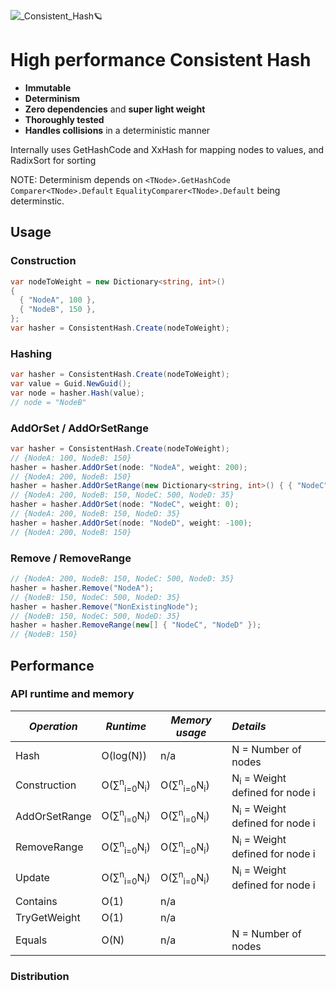 ![_Consistent_Hash🪐](https://user-images.githubusercontent.com/16527376/147839020-5e88c335-6275-44ab-9614-e77badd9a7d0.png)
# High performance Consistent Hash
* **Immutable** 
* **Determinism**
* **Zero dependencies** and **super light weight**
* **Thoroughly tested**
* **Handles collisions** in a deterministic manner

Internally uses GetHashCode and XxHash for mapping nodes to values, and RadixSort for sorting

NOTE: Determinism depends on `<TNode>.GetHashCode` `Comparer<TNode>.Default` `EqualityComparer<TNode>.Default` being determinstic.
## Usage
### Construction
```csharp
var nodeToWeight = new Dictionary<string, int>()
{
  { "NodeA", 100 },
  { "NodeB", 150 },
};
var hasher = ConsistentHash.Create(nodeToWeight);
```

### Hashing
```csharp
var hasher = ConsistentHash.Create(nodeToWeight);
var value = Guid.NewGuid();
var node = hasher.Hash(value);
// node = "NodeB"
```
### AddOrSet / AddOrSetRange
```csharp
var hasher = ConsistentHash.Create(nodeToWeight); 
// {NodeA: 100, NodeB: 150}
hasher = hasher.AddOrSet(node: "NodeA", weight: 200); 
// {NodeA: 200, NodeB: 150}
hasher = hasher.AddOrSetRange(new Dictionary<string, int>() { { "NodeC", 500 }, {"NodeD", 35 } });
// {NodeA: 200, NodeB: 150, NodeC: 500, NodeD: 35}
hasher = hasher.AddOrSet(node: "NodeC", weight: 0);
// {NodeA: 200, NodeB: 150, NodeD: 35}
hasher = hasher.AddOrSet(node: "NodeD", weight: -100);
// {NodeA: 200, NodeB: 150}
```

### Remove / RemoveRange
```csharp
// {NodeA: 200, NodeB: 150, NodeC: 500, NodeD: 35}
hasher = hasher.Remove("NodeA");
// {NodeB: 150, NodeC: 500, NodeD: 35}
hasher = hasher.Remove("NonExistingNode");
// {NodeB: 150, NodeC: 500, NodeD: 35}
hasher = hasher.RemoveRange(new[] { "NodeC", "NodeD" });
// {NodeB: 150}
```

## Performance 
### API runtime and memory
*Operation*|*Runtime*|*Memory usage*|*Details*
--- | --- | --- | :--
Hash | O(log(N)) | n/a | N = Number of nodes
Construction | O(&sum;<sup>n</sup><sub>i=0</sub>N<sub>i</sub>) | O(&sum;<sup>n</sup><sub>i=0</sub>N<sub>i</sub>) | N<sub>i</sub> = Weight defined for node i
AddOrSetRange | O(&sum;<sup>n</sup><sub>i=0</sub>N<sub>i</sub>) | O(&sum;<sup>n</sup><sub>i=0</sub>N<sub>i</sub>) | N<sub>i</sub> = Weight defined for node i
RemoveRange | O(&sum;<sup>n</sup><sub>i=0</sub>N<sub>i</sub>) | O(&sum;<sup>n</sup><sub>i=0</sub>N<sub>i</sub>) | N<sub>i</sub> = Weight defined for node i
Update | O(&sum;<sup>n</sup><sub>i=0</sub>N<sub>i</sub>) | O(&sum;<sup>n</sup><sub>i=0</sub>N<sub>i</sub>) | N<sub>i</sub> = Weight defined for node i
Contains | O(1) | n/a |
TryGetWeight | O(1) | n/a |
Equals | O(N) | n/a | N = Number of nodes
### Distribution
